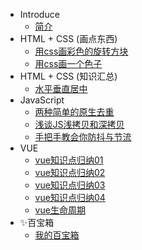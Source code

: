 - Introduce
  - [简介](./README.md)
- HTML + CSS (画点东西)
  - [用css画彩色的旋转方块](./md/rotateBlock.md)
  - [用css画一个色子](./md/dice.md)
- HTML + CSS (知识汇总)
  - [水平垂直居中](./md/center.md)
- JavaScript
  - [两种简单的原生去重](./md/delateSame.md)
  - [浅谈JS浅拷贝和深拷贝](./md/deepClone.md)
  - [手把手教会你防抖与节流](./md/debounce%26throttle.md)
- VUE
  - [vue知识点归纳01](./md/vue01.md)
  - [vue知识点归纳02](./md/vue02.md)
  - [vue知识点归纳03](./md/vue03.md)
  - [vue知识点归纳04](./md/vue04.md)
  - [vue生命周期](./md/lifecycle.md)
- ✨百宝箱
  - [我的百宝箱](./md/myTools.md)